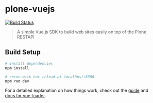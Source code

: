 # plone-vuejs

[![Build Status](https://travis-ci.org/bierik/plone-vuejs.svg?branch=master)](https://travis-ci.org/bierik/plone-vuejs)

> A simple Vue.js SDK to build web sites easily on top of the Plone RESTAPI

## Build Setup

``` bash
# install dependencies
npm install

# serve with hot reload at localhost:8080
npm run dev
```

For a detailed explanation on how things work, check out the [guide](http://vuejs-templates.github.io/webpack/) and [docs for vue-loader](http://vuejs.github.io/vue-loader).
